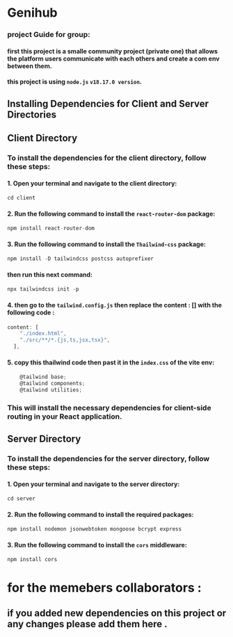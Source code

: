 # Genihub
### project Guide for group: 
#### first this project is a smalle community project (private one) that allows the platform users communicate with each others and create a com env between them. 
#### this project is using `node.js` `v18.17.0 version`. 
## Installing Dependencies for Client and Server Directories

## Client Directory

### To install the dependencies for the client directory, follow these steps:

#### 1. Open your terminal and navigate to the client directory:

```javascript
cd client
```

#### 2. Run the following command to install the `react-router-dom` package:

```javascript
npm install react-router-dom
```
#### 3. Run the following command to install the `Thailwind-css` package:

```javascript
npm install -D tailwindcss postcss autoprefixer
```
#### then run this next command:

```javascript
npx tailwindcss init -p
```

#### 4. then go to the `tailwind.config.js` then replace the content : [] with the following code :

```javascript
content: [
    "./index.html",
    "./src/**/*.{js,ts,jsx,tsx}",
  ],
```
#### 5. copy this thailwind code then past it in the `index.css` of the vite env:
```javascript
    @tailwind base;
    @tailwind components;
    @tailwind utilities;
```

### This will install the necessary dependencies for client-side routing in your React application.

## Server Directory
### To install the dependencies for the server directory, follow these steps:

#### 1. Open your terminal and navigate to the server directory:
```javascript
cd server
```

#### 2. Run the following command to install the required packages:

```javascript
npm install nodemon jsonwebtoken mongoose bcrypt express
```
#### 3. Run the following command to install the `cors` middleware:
```javascript
npm install cors
```

# for the memebers collaborators : 
## if you added new dependencies on this project or any changes please add them here .
